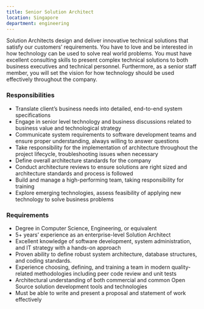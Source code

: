 ```yaml
---
title: Senior Solution Architect
location: Singapore
department: engineering
---
```

Solution Architects design and deliver innovative technical solutions that satisfy our customers’ requirements. You have to love and be interested in how technology can be used to solve real world problems. You must have excellent consulting skills to present complex technical solutions to both business executives and technical personnel. Furthermore, as a senior staff member, you will set the vision for how technology should be used effectively throughout the company.

### Responsibilities

- Translate client’s business needs into detailed, end-to-end system specifications
- Engage in senior level technology and business discussions related to business value and technological strategy
- Communicate system requirements to software development teams and ensure proper understanding, always willing to answer questions
- Take responsibility for the implementation of architecture throughout the project lifecycle, troubleshooting issues when necessary
- Define overall architecture standards for the company
- Conduct architecture reviews to ensure solutions are right sized and architecture standards and process is followed
- Build and manage a high-performing team, taking responsibility for training
- Explore emerging technologies, assess feasibility of applying new technology to solve business problems

### Requirements

- Degree in Computer Science, Engineering, or equivalent
- 5+ years’ experience as an enterprise-level Solution Architect
- Excellent knowledge of software development, system administration, and IT strategy with a hands-on approach
- Proven ability to define robust system architecture, database structures, and coding standards.
- Experience choosing, defining, and training a team in modern quality-related methodologies including peer code review and unit tests
- Architectural understanding of both commercial and common Open Source solution development tools and technologies
- Must be able to write and present a proposal and statement of work effectively